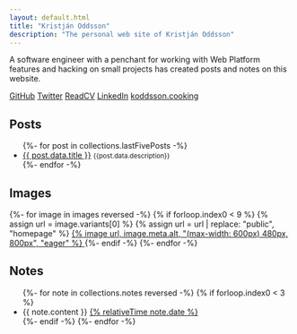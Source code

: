 ```yaml
---
layout: default.html
title: "Kristján Oddsson"
description: "The personal web site of Kristján Oddsson"
---
```


A software engineer with a penchant for working with Web Platform features and hacking on small projects has created posts and notes on this website.

<nav class="vertical" aria-label="Socials">
  <a href="https://github.com/koddsson">GitHub</a>
  <a href="https://x.com/koddsson">Twitter</a>
  <a href="https://read.cv/koddsson">ReadCV</a>
  <a href="https://linkedin.com/in/koddsson">LinkedIn</a>
  <a href="https://github.com/koddsson/cooking">koddsson.cooking</a>
</nav>

## Posts

<ul class="items">
  {%- for post in collections.lastFivePosts -%}
    <li style="margin-bottom: var(--size-2);">
      <a href="{{ post.url }}">{{ post.data.title }}</a>
      <small>{{post.data.description}}</small>
    </li>
  {%- endfor -%}
</ul>

## Images

<div class="image-grid">
{%- for image in images reversed -%}
  {% if forloop.index0 < 9 %} {% assign url = image.variants[0] %} {% assign url = url | replace: "public", "homepage" %} <a href="/images/{{image.id}}"> {% image url, image.meta.alt, "(max-width: 600px) 480px, 800px", "eager" %} </a>
  {%- endif -%}
{%- endfor -%}
</div>

## Notes

<ul class="items" id="notes">
  {%- for note in collections.notes reversed -%}
    {% if forloop.index0 < 3 %}
      <li>
        {{ note.content }}
        <a href="{{ note.url }}">
          {% relativeTime note.date %}
        </a>
      </li>
    {%- endif -%}
  {%- endfor -%}
</ul>
